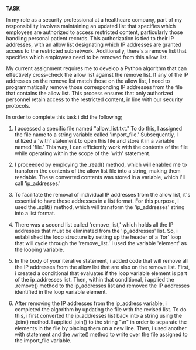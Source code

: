 **TASK**


In my role as a security professional at a healthcare company, part of my responsibility involves maintaining an updated list that specifies which employees are authorized to access restricted content, particularly those handling personal patient records. This authorization is tied to their IP addresses, with an allow list designating which IP addresses are granted access to the restricted subnetwork. Additionally, there's a remove list that specifies which employees need to be removed from this allow list.

My current assignment requires me to develop a Python algorithm that can effectively cross-check the allow list against the remove list. If any of the IP addresses on the remove list match those on the allow list, I need to programmatically remove those corresponding IP addresses from the file that contains the allow list. This process ensures that only authorized personnel retain access to the restricted content, in line with our security protocols.

In order to complete this task i did the following;

1. I accessed a specific file named "allow_list.txt." To do this, I assigned the file name to a string variable called 'import_file.' Subsequently, I utilized a 'with' statement to open this file and store it in a variable named 'file.' This way, I can efficiently work with the contents of the file while operating within the scope of the 'with' statement.

2. I proceeded by employing the .read() method, which will enabled me to transform the contents of the allow list file into a string, making them readable. These converted contents was stored in a variable, which i'll call 'ip_addresses.'

3. To facilitate the removal of individual IP addresses from the allow list, it's essential to have these addresses in a list format. For this purpose, i used the .split() method, which will transform the 'ip_addresses' string into a list format.

4. There was a second list called 'remove_list,' which holds all the IP addresses that must be eliminated from the 'ip_addresses' list. So, i established the loop structure by setting up the header of a 'for' loop that will cycle through the 'remove_list.' I used the variable 'element' as the looping variable.

5. In the body of your iterative statement, i added code that will remove all the IP addresses from the allow list that are also on the remove list. First, i created a conditional that evaluates if the loop variable element is part of the ip_addresses list. Then, within that conditional, i applied the .remove() method to the ip_addresses list and removed the IP addresses identified in the loop variable element.

6. After removing the IP addresses from the ip_address variable, i completed the algorithm by updating the file with the revised list. To do this, i first converted the ip_addresses list back into a string using the .join() method. I applied .join() to the string "\n" in order to separate the elements in the file by placing them on a new line. Then, i used another with statement and the .write() method to write over the file assigned to the import_file variable.
